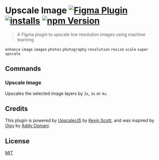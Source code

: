 # Upscale Image [![Figma Plugin](https://img.shields.io/badge/figma-Upscale%20Image-yellow?cacheSeconds=1800)](https://figma.com/community/plugin/939832535166467194/Upscale-Image) [![installs](https://img.shields.io/endpoint?cacheSeconds=1800&url=https://yuanqing.github.io/figma-plugins-stats/plugin/939832535166467194/installs.json)](https://figma.com/community/plugin/939832535166467194/Upscale-Image) [![npm Version](https://img.shields.io/npm/v/figma-upscale-image?cacheSeconds=1800)](https://npmjs.com/package/figma-upscale-image)

> A Figma plugin to upscale low resolution images using machine learning

`enhance` `image` `images` `photos` `photography` `resolution` `resize` `scale` `super` `upscale`

## Commands

### Upscale Image

Upscales the selected image layers by `2x`, `3x` or `4x`.

## Credits

This plugin is powered by [UpscalerJS](https://thekevinscott.github.io/UpscalerJS/) by [Kevin Scott](https://github.com/thekevinscott), and was inspired by [Ojoy](https://ojoy.netlify.app) by [Addy Osmani](https://twitter.com/addyosmani).

## License

[MIT](/LICENSE.md)
